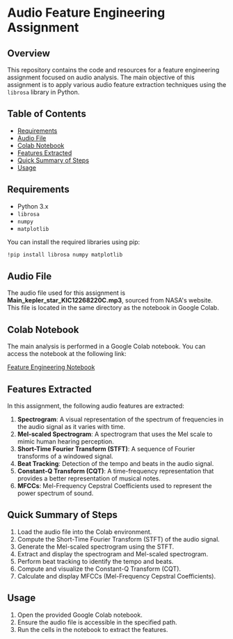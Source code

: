 # Audio Feature Engineering Assignment

## Overview

This repository contains the code and resources for a feature engineering assignment focused on audio analysis. The main objective of this assignment is to apply various audio feature extraction techniques using the `librosa` library in Python.

## Table of Contents

- [Requirements](#requirements)
- [Audio File](#audio-file)
- [Colab Notebook](#colab-notebook)
- [Features Extracted](#features-extracted)
- [Quick Summary of Steps](#quick-summary-of-steps)
- [Usage](#usage)

## Requirements

- Python 3.x
- `librosa`
- `numpy`
- `matplotlib`

You can install the required libraries using pip:

```bash
!pip install librosa numpy matplotlib
```

## Audio File

The audio file used for this assignment is **Main_kepler_star_KIC12268220C.mp3**, sourced from NASA's website. This file is located in the same directory as the notebook in Google Colab.

## Colab Notebook

The main analysis is performed in a Google Colab notebook. You can access the notebook at the following link:

[Feature Engineering Notebook](https://github.com/Mohib1402/CMPE255FeatureEngineering/blob/main/FeatureEngineering.ipynb)

## Features Extracted

In this assignment, the following audio features are extracted:

1. **Spectrogram**: A visual representation of the spectrum of frequencies in the audio signal as it varies with time.
2. **Mel-scaled Spectrogram**: A spectrogram that uses the Mel scale to mimic human hearing perception.
3. **Short-Time Fourier Transform (STFT)**: A sequence of Fourier transforms of a windowed signal.
4. **Beat Tracking**: Detection of the tempo and beats in the audio signal.
5. **Constant-Q Transform (CQT)**: A time-frequency representation that provides a better representation of musical notes.
6. **MFCCs**: Mel-Frequency Cepstral Coefficients used to represent the power spectrum of sound.

## Quick Summary of Steps

1. Load the audio file into the Colab environment.
2. Compute the Short-Time Fourier Transform (STFT) of the audio signal.
3. Generate the Mel-scaled spectrogram using the STFT.
4. Extract and display the spectrogram and Mel-scaled spectrogram.
5. Perform beat tracking to identify the tempo and beats.
6. Compute and visualize the Constant-Q Transform (CQT).
7. Calculate and display MFCCs (Mel-Frequency Cepstral Coefficients).

## Usage

1. Open the provided Google Colab notebook.
2. Ensure the audio file is accessible in the specified path.
3. Run the cells in the notebook to extract the features.
